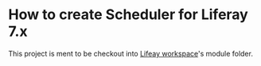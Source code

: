 # How to create Scheduler for Liferay 7.x

This project is ment to be checkout into [Lifeay workspace](https://dev.liferay.com/develop/tutorials/-/knowledge_base/7-0/liferay-workspace)'s module folder.

